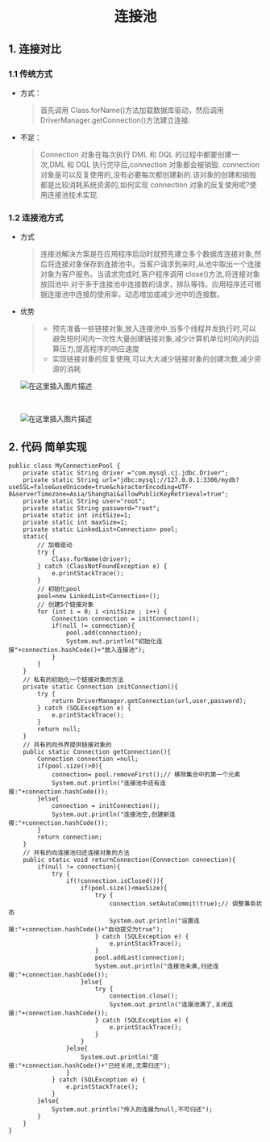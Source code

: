 <h1 align = "center">连接池</h1>

## 1. 连接对比

### 1.1 传统方式

- 方式：

  > 首先调用 Class.forName()方法加载数据库驱动，然后调用 DriverManager.getConnection()方法建立连接.

- 不足：
  > Connection 对象在每次执行 DML 和 DQL 的过程中都要创建一次,DML 和 DQL 执行完毕后,connection 对象都会被销毁. connection 对象是可以反复使用的,没有必要每次都创建新的.该对象的创建和销毁都是比较消耗系统资源的,如何实现 connection 对象的反复使用呢?使用连接池技术实现.

### 1.2 连接池方式

- 方式

  > 连接池解决方案是在应用程序启动时就预先建立多个数据库连接对象,然后将连接对象保存到连接池中。当客户请求到来时,从池中取出一个连接对象为客户服务。当请求完成时,客户程序调用 close()方法,将连接对象放回池中.对于多于连接池中连接数的请求，排队等待。应用程序还可根据连接池中连接的使用率，动态增加或减少池中的连接数。

- 优势

  > - 预先准备一些链接对象,放入连接池中,当多个线程并发执行时,可以避免短时间内一次性大量创建链接对象,减少计算机单位时间内的运算压力,提高程序的响应速度
  > - 实现链接对象的反复使用,可以大大减少链接对象的创建次数,减少资源的消耗

  ![在这里插入图片描述](https://img-blog.csdnimg.cn/303889f9c53a4f1cab4b02497e65404c.png)

  <br />

  ![在这里插入图片描述](https://img-blog.csdnimg.cn/30f697f7740f4173b4173995e76e4a5a.png)

## 2. 代码 简单实现

```shell
public class MyConnectionPool {
    private static String driver ="com.mysql.cj.jdbc.Driver";
    private static String url="jdbc:mysql://127.0.0.1:3306/mydb?useSSL=false&useUnicode=true&characterEncoding=UTF-8&serverTimezone=Asia/Shanghai&allowPublicKeyRetrieval=true";
    private static String user="root";
    private static String password="root";
    private static int initSize=1;
    private static int maxSize=1;
    private static LinkedList<Connection> pool;
    static{
        // 加载驱动
        try {
            Class.forName(driver);
        } catch (ClassNotFoundException e) {
            e.printStackTrace();
        }
        // 初始化pool
        pool=new LinkedList<Connection>();
        // 创建5个链接对象
        for (int i = 0; i <initSize ; i++) {
            Connection connection = initConnection();
            if(null != connection){
                pool.add(connection);
                System.out.println("初始化连接"+connection.hashCode()+"放入连接池");
            }
        }
    }
    // 私有的初始化一个链接对象的方法
    private static Connection initConnection(){
        try {
            return DriverManager.getConnection(url,user,password);
        } catch (SQLException e) {
            e.printStackTrace();
        }
        return null;
    }
    // 共有的向外界提供链接对象的
    public static Connection getConnection(){
        Connection connection =null;
        if(pool.size()>0){
            connection= pool.removeFirst();// 移除集合中的第一个元素
            System.out.println("连接池中还有连接:"+connection.hashCode());
        }else{
            connection = initConnection();
            System.out.println("连接池空,创建新连接:"+connection.hashCode());
        }
        return connection;
    }
    // 共有的向连接池归还连接对象的方法
    public static void returnConnection(Connection connection){
        if(null != connection){
            try {
                if(!connection.isClosed()){
                    if(pool.size()<maxSize){
                        try {
                            connection.setAutoCommit(true);// 调整事务状态
                            System.out.println("设置连接:"+connection.hashCode()+"自动提交为true");
                        } catch (SQLException e) {
                            e.printStackTrace();
                        }
                        pool.addLast(connection);
                        System.out.println("连接池未满,归还连接:"+connection.hashCode());
                    }else{
                        try {
                            connection.close();
                            System.out.println("连接池满了,关闭连接:"+connection.hashCode());
                        } catch (SQLException e) {
                            e.printStackTrace();
                        }
                    }
                }else{
                    System.out.println("连接:"+connection.hashCode()+"已经关闭,无需归还");
                }
            } catch (SQLException e) {
                e.printStackTrace();
            }
        }else{
            System.out.println("传入的连接为null,不可归还");
        }
    }
}
```
